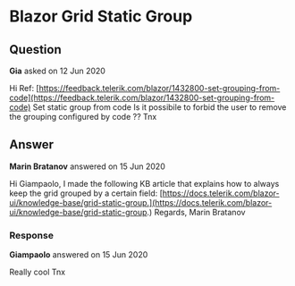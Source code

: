 # Blazor Grid Static Group

## Question

**Gia** asked on 12 Jun 2020

Hi Ref: [https://feedback.telerik.com/blazor/1432800-set-grouping-from-code](https://feedback.telerik.com/blazor/1432800-set-grouping-from-code) Set static group from code Is it possibile to forbid the user to remove the grouping configured by code ?? Tnx

## Answer

**Marin Bratanov** answered on 15 Jun 2020

Hi Giampaolo, I made the following KB article that explains how to always keep the grid grouped by a certain field: [https://docs.telerik.com/blazor-ui/knowledge-base/grid-static-group.](https://docs.telerik.com/blazor-ui/knowledge-base/grid-static-group.) Regards, Marin Bratanov

### Response

**Giampaolo** answered on 15 Jun 2020

Really cool Tnx
